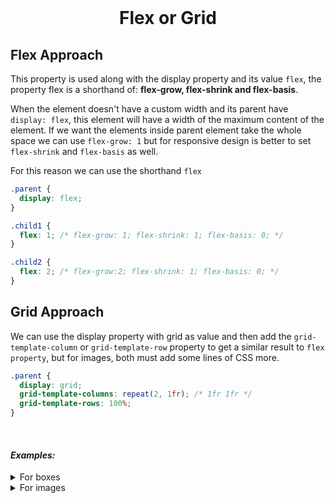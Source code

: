 <br>

# <div align="center">Flex or Grid</div>

## Flex Approach

This property is used along with the display property and its value `flex`, the property flex is a shorthand of: **flex-grow, flex-shrink and flex-basis**.

When the element doesn't have a custom width and its parent have `display: flex`, this element will have a width of the maximum content of the element. If we want the elements inside parent element take the whole space we can use `flex-grow: 1` but for responsive design is better to set `flex-shrink` and `flex-basis` as well.

For this reason we can use the shorthand `flex`

```css
.parent {
  display: flex;
}

.child1 {
  flex: 1; /* flex-grow: 1; flex-shrink: 1; flex-basis: 0; */
}

.child2 {
  flex: 2; /* flex-grow:2; flex-shrink: 1; flex-basis: 0; */
}
```

## Grid Approach

We can use the display property with grid as value and then add the `grid-template-column` or `grid-template-row` property to get a similar result to `flex property`, but for images, both must add some lines of CSS more.

```css
.parent {
  display: grid;
  grid-template-columns: repeat(2, 1fr); /* 1fr 1fr */
  grid-template-rows: 100%;
}
```

<br>

#### **_Examples:_**

<details>
    <summary>For boxes</summary>

<br>

Flex Approach

```html
<section style="display: flex; height: 200px">
  <div style="flex: 1; background: red"></div>
  <div style="flex: 1; background: blue"></div>
  <div style="flex: 1; background: green"></div>
</section>
```

<br>

Grid Approach

```html
<section style="display: grid; grid-template-columns: repeat(3, 1fr); grid-template-rows: 100%; height: 200px">
  <div style="background: red"></div>
  <div style="background: blue"></div>
  <div style="background: green"></div>
</section>
```

<br>

</details>

<details>
    <summary>For images</summary>

<br>

For images, we should **_always_** add a picture tag (it's not necessary), but for a Flex Approach we must add it.

```html
<section style="display: flex; height: 200px">
  <picture style="flex: 1">
    <img src="./img1.jpg" alt="#" />
  </picture>

  <picture style="flex: 2">
    <img src="./img2.jpg" alt="#" />
  </picture>

  <picture style="flex: 3">
    <img src="./img3.jpg" alt="#" />
  </picture>
</section>

<article>Random Text below section parent container</article>
```

<br>

Grid Approach

```html
<section style="display: grid; grid-template-columns: 1fr 2fr 3fr; grid-template-rows: 100%; height: 200px">
  <picture>
    <img src="./img1.jpg" alt="#" />
  </picture>

  <picture>
    <img src="./img2.jpg" alt="#" />
  </picture>

  <picture>
    <img src="./img3.jpg" alt="#" />
  </picture>
</section>

<article>Random Text below section parent container</article>
```

<br>

</details>
